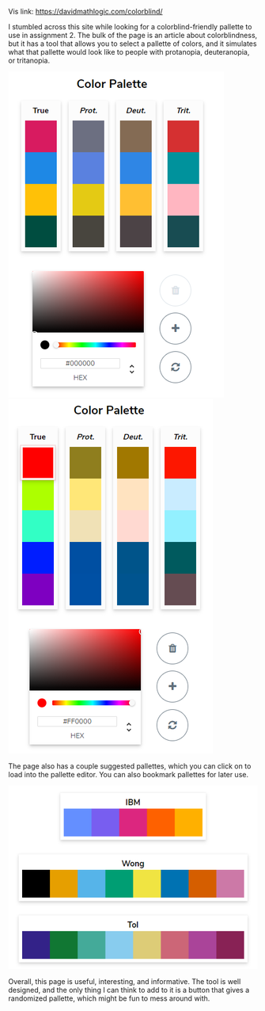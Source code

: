 Vis link: https://davidmathlogic.com/colorblind/

I stumbled across this site while looking for a colorblind-friendly pallette to use in assignment 2. The bulk of the page is an article about colorblindness, but it has a tool that allows you to select a pallette of colors, and it simulates what that pallette would look like to people with protanopia, deuteranopia, or tritanopia.

![week2a](img/week2a.png)
![week2b](img/week2b.png)

The page also has a couple suggested pallettes, which you can click on to load into the pallette editor. You can also bookmark pallettes for later use.

![week2c](img/week2c.png)

Overall, this page is useful, interesting, and informative. The tool is well designed, and the only thing I can think to add to it is a button that gives a randomized pallette, which might be fun to mess around with.